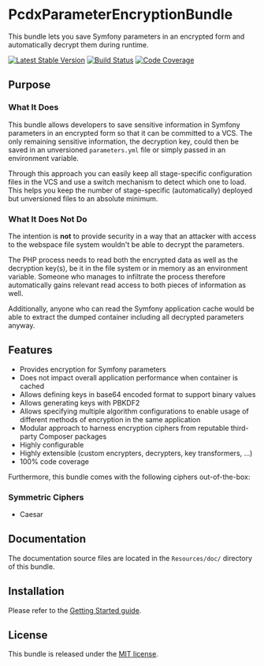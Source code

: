 # PcdxParameterEncryptionBundle

This bundle lets you save Symfony parameters in an encrypted form and
automatically decrypt them during runtime.

[![Latest Stable Version](https://img.shields.io/packagist/v/picodexter/parameter-encryption-bundle.svg?style=flat)](https://packagist.org/packages/picodexter/parameter-encryption-bundle)
[![Build Status](https://img.shields.io/travis/picodexter/PcdxParameterEncryptionBundle/master.svg?style=flat)](https://travis-ci.org/picodexter/PcdxParameterEncryptionBundle)
[![Code Coverage](https://img.shields.io/coveralls/picodexter/PcdxParameterEncryptionBundle/master.svg?style=flat)](https://coveralls.io/github/picodexter/PcdxParameterEncryptionBundle)

## Purpose

### What It Does

This bundle allows developers to save sensitive information in Symfony
parameters in an encrypted form so that it can be committed to a VCS. The only
remaining sensitive information, the decryption key, could then be saved in an
unversioned `parameters.yml` file or simply passed in an environment variable.

Through this approach you can easily keep all stage-specific configuration
files in the VCS and use a switch mechanism to detect which one to load. This
helps you keep the number of stage-specific (automatically) deployed but
unversioned files to an absolute minimum.

### What It Does Not Do

The intention is **not** to provide security in a way that an attacker with
access to the webspace file system wouldn't be able to decrypt the parameters.

The PHP process needs to read both the encrypted data as well as the decryption
key(s), be it in the file system or in memory as an environment variable.
Someone who manages to infiltrate the process therefore automatically gains
relevant read access to both pieces of information as well.

Additionally, anyone who can read the Symfony application cache would be able
to extract the dumped container including all decrypted parameters anyway.

## Features

*   Provides encryption for Symfony parameters
*   Does not impact overall application performance when container is cached
*   Allows defining keys in base64 encoded format to support binary values
*   Allows generating keys with PBKDF2
*   Allows specifying multiple algorithm configurations to enable usage of
    different methods of encryption in the same application
*   Modular approach to harness encryption ciphers from reputable third-party
    Composer packages
*   Highly configurable
*   Highly extensible (custom encrypters, decrypters, key transformers, ...)
*   100% code coverage

Furthermore, this bundle comes with the following ciphers out-of-the-box:

### Symmetric Ciphers

*   Caesar

## Documentation

The documentation source files are located in the `Resources/doc/` directory of
this bundle.

## Installation

Please refer to the [Getting Started guide](Resources/doc/getting-started.rst).

## License

This bundle is released under the [MIT license](LICENSE).
